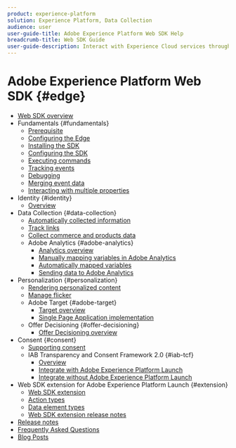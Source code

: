 ```yaml
---
product: experience-platform
solution: Experience Platform, Data Collection
audience: user
user-guide-title: Adobe Experience Platform Web SDK Help
breadcrumb-title: Web SDK Guide
user-guide-description: Interact with Experience Cloud services through the Edge Network.
---
```


# Adobe Experience Platform Web SDK {#edge}

* [Web SDK overview](home.md)
* Fundamentals {#fundamentals}
  * [Prerequisite](fundamentals/prerequisite.md)
  * [Configuring the Edge](fundamentals/edge-configuration.md)
  * [Installing the SDK](fundamentals/installing-the-sdk.md)
  * [Configuring the SDK](fundamentals/configuring-the-sdk.md)
  * [Executing commands](fundamentals/executing-commands.md)
  * [Tracking events](fundamentals/tracking-events.md)
  * [Debugging](fundamentals/debugging.md)
  * [Merging event data](fundamentals/merging-event-data.md)
  * [Interacting with multiple properties](fundamentals/interacting-with-multiple-properties.md)
* Identity {#identity}
  * [Overview](identity/overview.md)
* Data Collection {#data-collection}
  * [Automatically collected information](data-collection/automatic-information.md)
  * [Track links](data-collection/track-links.md)
  * [Collect commerce and products data](data-collection/collect-commerce-data.md)
  * Adobe Analytics {#adobe-analytics}
    * [Analytics overview](data-collection/adobe-analytics/analytics-overview.md)
    * [Manually mapping variables in Adobe Analytics](data-collection/adobe-analytics/manually-mapping-variables.md)
    * [Automatically mapped variables](data-collection/adobe-analytics/automatically-mapped-vars.md)
    * [Sending data to Adobe Analytics](data-collection/adobe-analytics/sending-data-to-analytics.md)
* Personalization {#personalization}
  * [Rendering personalized content](personalization/rendering-personalization-content.md)
  * [Manage flicker](personalization/manage-flicker.md)
  * Adobe Target {#adobe-target}
    * [Target overview](personalization/adobe-target/target-overview.md)
    * [Single Page Application implementation](personalization/adobe-target/spa-implementation.md)
  * Offer Decisioning {#offer-decisioning}
    * [Offer Decisioning overview](personalization/offer-decisioning/offer-decisioning-overview.md)
* Consent {#consent}
  * [Supporting consent](consent/supporting-consent.md)
  * IAB Transparency and Consent Framework 2.0 {#iab-tcf}
    * [Overview](consent/iab-tcf/overview.md)
    * [Integrate with Adobe Experience Platform Launch](consent/iab-tcf/with-launch.md)
    * [Integrate without Adobe Experience Platform Launch](consent/iab-tcf/without-launch.md)
* Web SDK extension for Adobe Experience Platform Launch {#extension}
  * [Web SDK extension](extension/web-sdk-extension.md)
  * [Action types](extension/action-types.md)
  * [Data element types](extension/data-element-types.md)
  * [Web SDK extension release notes](web-sdk-ext-release-notes.md)
* [Release notes](release-notes.md)
* [Frequently Asked Questions](web-sdk-faq.md)
* [Blog Posts](blog-posts.md)
